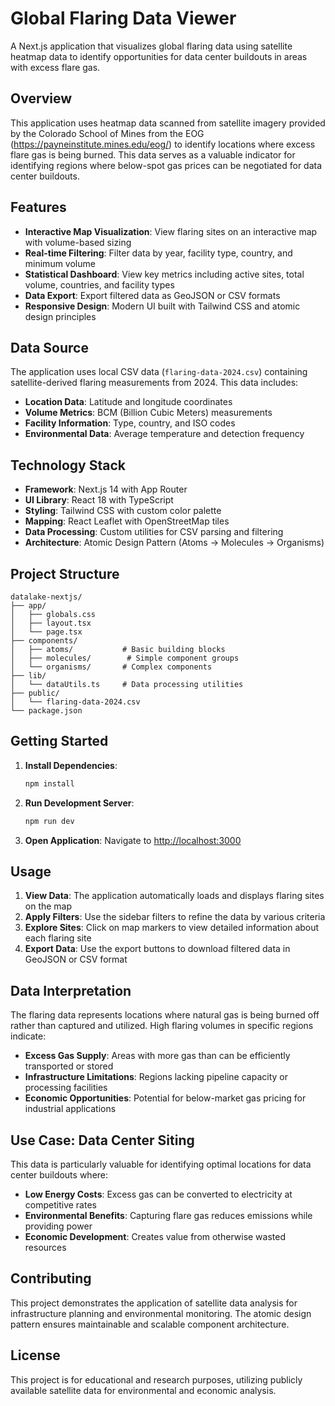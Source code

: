 # Global Flaring Data Viewer

A Next.js application that visualizes global flaring data using satellite heatmap data to identify opportunities for data center buildouts in areas with excess flare gas.

## Overview

This application uses heatmap data scanned from satellite imagery provided by the Colorado School of Mines from the EOG (https://payneinstitute.mines.edu/eog/) to identify locations where excess flare gas is being burned. This data serves as a valuable indicator for identifying regions where below-spot gas prices can be negotiated for data center buildouts.

## Features

- **Interactive Map Visualization**: View flaring sites on an interactive map with volume-based sizing
- **Real-time Filtering**: Filter data by year, facility type, country, and minimum volume
- **Statistical Dashboard**: View key metrics including active sites, total volume, countries, and facility types
- **Data Export**: Export filtered data as GeoJSON or CSV formats
- **Responsive Design**: Modern UI built with Tailwind CSS and atomic design principles

## Data Source

The application uses local CSV data (`flaring-data-2024.csv`) containing satellite-derived flaring measurements from 2024. This data includes:

- **Location Data**: Latitude and longitude coordinates
- **Volume Metrics**: BCM (Billion Cubic Meters) measurements
- **Facility Information**: Type, country, and ISO codes
- **Environmental Data**: Average temperature and detection frequency

## Technology Stack

- **Framework**: Next.js 14 with App Router
- **UI Library**: React 18 with TypeScript
- **Styling**: Tailwind CSS with custom color palette
- **Mapping**: React Leaflet with OpenStreetMap tiles
- **Data Processing**: Custom utilities for CSV parsing and filtering
- **Architecture**: Atomic Design Pattern (Atoms → Molecules → Organisms)

## Project Structure

```
datalake-nextjs/
├── app/
│   ├── globals.css
│   ├── layout.tsx
│   └── page.tsx
├── components/
│   ├── atoms/           # Basic building blocks
│   ├── molecules/        # Simple component groups
│   └── organisms/       # Complex components
├── lib/
│   └── dataUtils.ts     # Data processing utilities
├── public/
│   └── flaring-data-2024.csv
└── package.json
```

## Getting Started

1. **Install Dependencies**:
   ```bash
   npm install
   ```

2. **Run Development Server**:
   ```bash
   npm run dev
   ```

3. **Open Application**:
   Navigate to [http://localhost:3000](http://localhost:3000)

## Usage

1. **View Data**: The application automatically loads and displays flaring sites on the map
2. **Apply Filters**: Use the sidebar filters to refine the data by various criteria
3. **Explore Sites**: Click on map markers to view detailed information about each flaring site
4. **Export Data**: Use the export buttons to download filtered data in GeoJSON or CSV format

## Data Interpretation

The flaring data represents locations where natural gas is being burned off rather than captured and utilized. High flaring volumes in specific regions indicate:

- **Excess Gas Supply**: Areas with more gas than can be efficiently transported or stored
- **Infrastructure Limitations**: Regions lacking pipeline capacity or processing facilities
- **Economic Opportunities**: Potential for below-market gas pricing for industrial applications

## Use Case: Data Center Siting

This data is particularly valuable for identifying optimal locations for data center buildouts where:

- **Low Energy Costs**: Excess gas can be converted to electricity at competitive rates
- **Environmental Benefits**: Capturing flare gas reduces emissions while providing power
- **Economic Development**: Creates value from otherwise wasted resources

## Contributing

This project demonstrates the application of satellite data analysis for infrastructure planning and environmental monitoring. The atomic design pattern ensures maintainable and scalable component architecture.

## License

This project is for educational and research purposes, utilizing publicly available satellite data for environmental and economic analysis.
